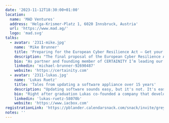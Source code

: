 ```yaml
---
date: '2023-11-12T18:30:00+01:00'
location:
  name: 'MAD Ventures'
  address: 'Helga-Krismer-Platz 1, 6020 Innsbruck, Austria'
  url: 'https://www.mad.ag/'
  logo: 'mad.svg'
talks:
  - avatar: '2311-mike.jpg'
    name: 'Mike Brunner'
    title: 'Preparing for the European Cyber Resilience Act – Get your House in Order Before the New Legislation Hits'
    description: "The final proposal of the European Cyber Resilience Act (CRA-E) is publicly available since September 2022 and so are the results of the EU's impact assessment of the planned regulation. Considering the potentially huge implications, especially for enterprises with less mature secure development practices, achieving compliance with the CRA-E will become a challenge once the legislation will be finally enacted. During this talk I will present an overview of the regulation's essential security requirements and how these relate to standards and best practices in secure development of software-intensive systems. I'd like to use this event to discuss your view on this upcoming regulation and will showcase interesting results from the CERTAINITY Cyber Resilience Act Preparedness Survey we conducted together with the university of Innsbruck."
    bio: "As partner and founding member of CERTAINITY I’m leading our security engineering practice. I’ve been working as a security architect, business consultant and software engineer for over two decades. Currently I focus on secure software and product development, the implementation of security architectures and the establishment of associated processes - especially in areas of critical infrastructure."
    linkedin: 'michael-brunner-92690487'
    website: 'https://certainity.com'
  - avatar: '2311-lukas.jpg'
    name: 'Lukas Ruetz'
    title: 'Tales from updating a software appliance over 15 years'
    description: "Updating software sounds easy, but it's not. It's ease in the beginning but gets harder over time because you always have to migrate the old system and configuration to the new system. The bigger your tech-stack gets the more components you'll need to update. A software appliance needs to update countless dependencies, migrate state and keep everything consistent. This talk starts with an overview of what it really means to update software and is also a collection of stories from 15 years of updating a software appliance."
    bio: "Right after graduation Lukas co-founded a company that developed a software appliance for a TV playout system (digital signage) and later build two outdoor platforms which have become quite popular for several years. Ten years later Lukas joined Asteas Technologies as a software engineer because he wanted to work in a bigger team. In 2018, Lukas got the chance to lead the development team of the captive portal called IACBOX, and finally was promoted to the managing director in 2023. Lukas' tech stack usually has Linux under the hood and (too) many programming environments on top. In the past Lukas used a lot of Java/Groovy but later on more PHP, C and Perl which is now replaced with go."
    linkedin: 'lukas-ruetz-58070b'
    website: 'https://www.iacbox.com'
registrationLink: 'https://pblander.calendarsnack.com/snack/invite/grey/becb51vrcrfg2dm8p22ijqe8l54ftjbbteg36381'
notes: ''
---
```

